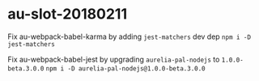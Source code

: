 # au-slot-20180211

Fix au-webpack-babel-karma by adding `jest-matchers` dev dep
`npm i -D jest-matchers`

Fix au-webpack-babel-jest by upgrading `aurelia-pal-nodejs` to `1.0.0-beta.3.0.0`
`npm i -D aurelia-pal-nodejs@1.0.0-beta.3.0.0`
